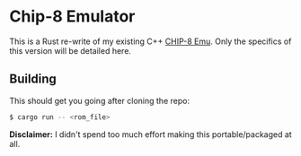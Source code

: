 # Chip-8 Emulator

This is a Rust re-write of my existing C++ [CHIP-8 Emu](https://github.com/Ryp/chip8-emu). Only the specifics of this version will be detailed here.

## Building

This should get you going after cloning the repo:
```sh
$ cargo run -- <rom_file>
```

**Disclaimer:** I didn't spend too much effort making this portable/packaged at all.
